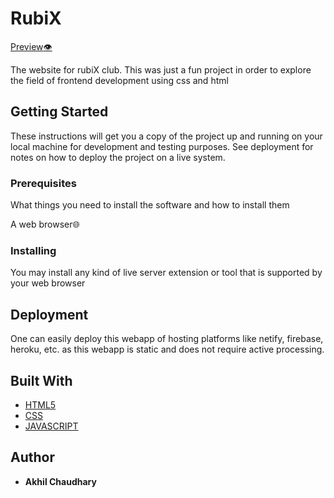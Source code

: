 # RubiX 
[Preview:eye:](https://akhil-chaudhary.github.io/RubiX/)

The website for rubiX club.
This was just a fun project in order to explore the field of frontend development using css and html

## Getting Started

These instructions will get you a copy of the project up and running on your local machine for development and testing purposes. See deployment for notes on how to deploy the project on a live system.

### Prerequisites

What things you need to install the software and how to install them

A web browser:globe_with_meridians:

### Installing

You may install any kind of live server extension or tool that is supported by your web browser

## Deployment

One can easily deploy this webapp of hosting platforms like netify, firebase, heroku, etc. as this webapp is static and does not require active processing.

## Built With

* [HTML5](https://html.com/)
* [CSS](https://www.codecademy.com/learn/learn-css)
* [JAVASCRIPT](https://www.javascript.com/)

## Author

* **Akhil Chaudhary** 

